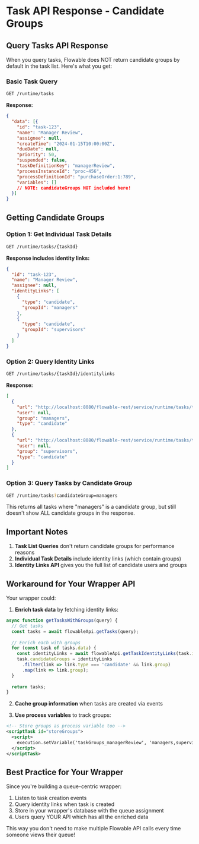 # Task API Response - Candidate Groups

## Query Tasks API Response

When you query tasks, Flowable does NOT return candidate groups by default in the task list. Here's what you get:

### Basic Task Query
```bash
GET /runtime/tasks
```

**Response:**
```json
{
  "data": [{
    "id": "task-123",
    "name": "Manager Review",
    "assignee": null,
    "createTime": "2024-01-15T10:00:00Z",
    "dueDate": null,
    "priority": 50,
    "suspended": false,
    "taskDefinitionKey": "managerReview",
    "processInstanceId": "proc-456",
    "processDefinitionId": "purchaseOrder:1:789",
    "variables": []
    // NOTE: candidateGroups NOT included here!
  }]
}
```

## Getting Candidate Groups

### Option 1: Get Individual Task Details
```bash
GET /runtime/tasks/{taskId}
```

**Response includes identity links:**
```json
{
  "id": "task-123",
  "name": "Manager Review",
  "assignee": null,
  "identityLinks": [
    {
      "type": "candidate",
      "groupId": "managers"
    },
    {
      "type": "candidate", 
      "groupId": "supervisors"
    }
  ]
}
```

### Option 2: Query Identity Links
```bash
GET /runtime/tasks/{taskId}/identitylinks
```

**Response:**
```json
[
  {
    "url": "http://localhost:8080/flowable-rest/service/runtime/tasks/task-123/identitylinks/groups/managers/candidate",
    "user": null,
    "group": "managers",
    "type": "candidate"
  },
  {
    "url": "http://localhost:8080/flowable-rest/service/runtime/tasks/task-123/identitylinks/groups/supervisors/candidate",
    "user": null,
    "group": "supervisors", 
    "type": "candidate"
  }
]
```

### Option 3: Query Tasks by Candidate Group
```bash
GET /runtime/tasks?candidateGroup=managers
```

This returns all tasks where "managers" is a candidate group, but still doesn't show ALL candidate groups in the response.

## Important Notes

1. **Task List Queries** don't return candidate groups for performance reasons
2. **Individual Task Details** include identity links (which contain groups)
3. **Identity Links API** gives you the full list of candidate users and groups

## Workaround for Your Wrapper API

Your wrapper could:

1. **Enrich task data** by fetching identity links:
```javascript
async function getTasksWithGroups(query) {
  // Get tasks
  const tasks = await flowableApi.getTasks(query);
  
  // Enrich each with groups
  for (const task of tasks.data) {
    const identityLinks = await flowableApi.getTaskIdentityLinks(task.id);
    task.candidateGroups = identityLinks
      .filter(link => link.type === 'candidate' && link.group)
      .map(link => link.group);
  }
  
  return tasks;
}
```

2. **Cache group information** when tasks are created via events

3. **Use process variables** to track groups:
```xml
<!-- Store groups as process variable too -->
<scriptTask id="storeGroups">
  <script>
    execution.setVariable('taskGroups_managerReview', 'managers,supervisors');
  </script>
</scriptTask>
```

## Best Practice for Your Wrapper

Since you're building a queue-centric wrapper:
1. Listen to task creation events
2. Query identity links when task is created
3. Store in your wrapper's database with the queue assignment
4. Users query YOUR API which has all the enriched data

This way you don't need to make multiple Flowable API calls every time someone views their queue!